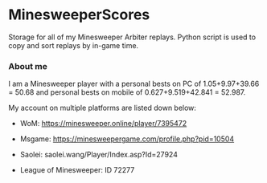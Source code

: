 # MinesweeperScores

Storage for all of my Minesweeper Arbiter replays. Python script is used to copy and sort replays by in-game time.

### About me

I am a Minesweeper player with a personal bests on PC of 1.05+9.97+39.66 = 50.68 and personal bests on mobile of 0.627+9.519+42.841 = 52.987.

My account on multiple platforms are listed down below:

- WoM: https://minesweeper.online/player/7395472

- Msgame: https://minesweepergame.com/profile.php?pid=10504

- Saolei: saolei.wang/Player/Index.asp?Id=27924

- League of Minesweeper: ID 72277